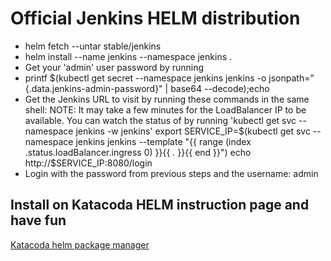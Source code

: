 ﻿# Official Jenkins HELM distribution

* helm fetch --untar stable/jenkins
* helm install --name jenkins --namespace jenkins .
* Get your 'admin' user password by running
* printf $(kubectl get secret --namespace jenkins jenkins -o jsonpath="{.data.jenkins-admin-password}" | base64 --decode);echo
* Get the Jenkins URL to visit by running these commands in the same shell: NOTE: It may take a few minutes for the LoadBalancer IP to be available. You can watch the status of by running 'kubectl get svc --namespace jenkins -w jenkins' export SERVICE_IP=$(kubectl get svc --namespace jenkins jenkins --template "{{ range (index .status.loadBalancer.ingress 0) }}{{ . }}{{ end }}") echo http://$SERVICE_IP:8080/login
* Login with the password from previous steps and the username: admin

## Install on Katacoda HELM instruction page and have fun

[Katacoda helm package manager](https://www.katacoda.com/courses/kubernetes/helm-package-manager)